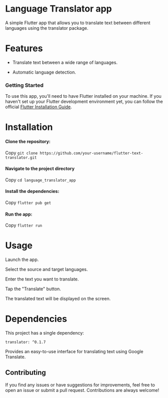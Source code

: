 
# Language Translator app

A simple Flutter app that allows you to translate text between different languages using the translator package.

# Features
- Translate text between a wide range of languages.

- Automatic language detection.

### Getting Started

To use this app, you'll need to have Flutter installed on your machine. If you haven't set up your Flutter development environment yet, you can follow the official [Flutter Installation Guide](https://docs.flutter.dev/get-started/install).

# Installation
#### Clone the repository:

Copy
`git clone https://github.com/your-username/flutter-text-translator.git`

#### Navigate to the project directory

Copy
`cd language_translator_app`

#### Install the dependencies:

Copy
`flutter pub get`


#### Run the app:
Copy
`flutter run`

# Usage
Launch the app.

Select the source and target languages.

Enter the text you want to translate.

Tap the "Translate" button.

The translated text will be displayed on the screen.
# Dependencies

This project has a single dependency:

`translator: ^0.1.7`

Provides an easy-to-use interface for translating text using Google Translate.

## Contributing

If you find any issues or have suggestions for improvements, feel free to open an issue or submit a pull request. Contributions are always welcome!


